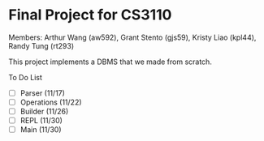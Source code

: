 # Final Project for CS3110

Members: Arthur Wang (aw592), Grant Stento (gjs59), Kristy Liao (kpl44), Randy Tung (rt293)

This project implements a DBMS that we made from scratch.

To Do List
- [ ] Parser (11/17)
- [ ] Operations (11/22)
- [ ] Builder (11/26)
- [ ] REPL (11/30)
- [ ] Main (11/30)
